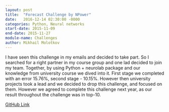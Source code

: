 ```yaml
---
layout: post
title:  "Forecast Challenge by NPower"
date:   2016-12-14 02:30:00 -0000
categories: Python, Neural networks
start-date: 2015-11-09
end-date: 2015-11-27
module-name: Challenges
author: Mikhail Molotkov
---
```

I have seen this challenge in my emails and decided to take part. So I searched for a right partner in my course group and one lad decided to join my team. Together, by using Python + neurolab package and our knowledge from university course we dived into it. First stage we completed with an error 15.76%, second stage - 10.15%. However then university projects took a lead and we decided to drop this challenge, and focused on them. However we agreed to complete this challenge next year, as our result throughout the challenge was in top-10.

[GitHub Link][link-to]

[link-to]: #
